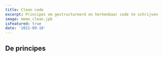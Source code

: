 ```yaml
---
title: Clean code
excerpt: Principes om gestructureerd en herkenbaar code te schrijven 
image: memo_clean.jpb
isFeatured: true
date: '2021-09-10'
---
```



## De principes